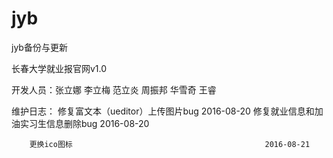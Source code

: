 # jyb
jyb备份与更新

长春大学就业报官网v1.0

开发人员：张立娜  李立梅  范立炎  周振邦  华雪奇  王睿

维护日志：
        修复富文本（ueditor）上传图片bug                      2016-08-20
        修复就业信息和加油实习生信息删除bug                   2016-08-20
        
        更换ico图标                                           2016-08-21
